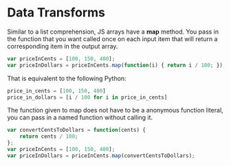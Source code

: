 # Data Transforms
Similar to a list comprehension, JS arrays have a **map** method.
You pass in the function that you want called once on each input item that will return a corresponding item in the output array.
```js
var priceInCents = [100, 150, 400];
var priceInDollars = priceInCents.map(function(i) { return i / 100; });
```

That is equivalent to the following Python:
```py
price_in_cents = [100, 150, 400]
price_in_dollars = [i / 100 for i in price_in_cents]
```

The function given to map does not have to be a anonymous function literal, you can pass in a named function without calling it.
```js
var convertCentsToDollars = function(cents) {
    return cents / 100;
};
var priceInCents = [100, 150, 400];
var priceInDollars = priceInCents.map(convertCentsToDollars);
```
